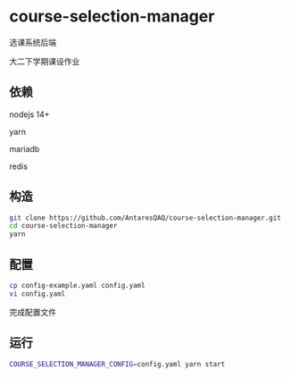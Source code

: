 # course-selection-manager

选课系统后端

大二下学期课设作业

## 依赖
nodejs 14+

yarn

mariadb

redis

## 构造
```bash
git clone https://github.com/AntaresQAQ/course-selection-manager.git
cd course-selection-manager
yarn
```
## 配置
```bash
cp config-example.yaml config.yaml
vi config.yaml
```
完成配置文件

## 运行
```bash
COURSE_SELECTION_MANAGER_CONFIG=config.yaml yarn start
```
